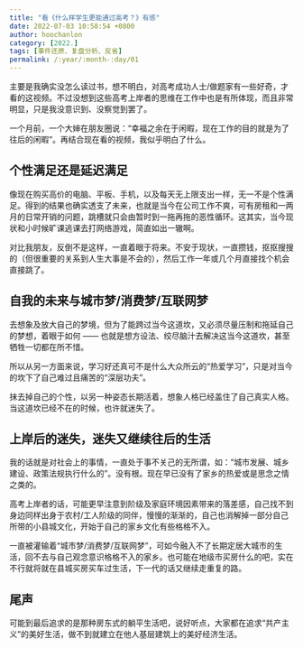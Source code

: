 ```yaml
---
title: "看《什么样学生更能通过高考？》有感"
date: 2022-07-03 10:58:54 +0800
author: hoochanlon
category: [2022.]
tags: [事件还原、复盘分析、反省]
permalink: /:year/:month-:day/01
---
```


主要是我确实没怎么读过书，想不明白，对高考成功人士/做题家有一些好奇，才看的这视频。不过没想到这些高考上岸者的思维在工作中也是有所体现，而且非常明显，只是我没意识到、没察觉到罢了。

一个月前，一个大婶在朋友圈说：“幸福之余在于闲暇，现在工作的目的就是为了往后的闲暇”。再结合现在看的视频，我似乎明白了什么。 <!-- more -->

## 个性满足还是延迟满足

像现在购买高价的电脑、平板、手机，以及每天无上限支出一样，无一不是个性满足。得到的结果也确实透支了未来，也就是当今在公司工作不爽，可有房租和一两月的日常开销的问题，跳槽就只会由暂时到一拖再拖的恶性循环。这其实，当今现状和小时候旷课逃课去打网络游戏，简直如出一辙啊。

对比我朋友，反倒不是这样，一直着眼于将来。不安于现状，一直攒钱，抠抠搜搜的（但很重要的关系到人生大事是不会的），然后工作一年或几个月直接找个机会直接跳了。

## 自我的未来与城市梦/消费梦/互联网梦

去想象及放大自己的梦境，但为了能跨过当今这道坎，又必须尽量压制和拖延自己的梦想，着眼于如何 —— 也就是想方设法、绞尽脑汁去解决这当今这道坎，甚至牺牲一切都在所不惜。

所以从另一方面来说，学习好还真可不是什么大众所云的“热爱学习”，只是对当今的坎下了自己难过且痛苦的“深层功夫”。

抹去掉自己的个性，以另一种姿态长期活着，想象人格已经盖住了自己真实人格。当这道坎已经不在的时候，也许就迷失了。

## 上岸后的迷失，迷失又继续往后的生活

我的话就是对社会上的事情，一直处于事不关己的无所谓，如：“城市发展、城乡建设、政策法规执行什么的”。没有根。现在早已没有了家乡的热爱或是思念之情之类的。

高考上岸者的话，可能更早注意到阶级及家庭环境因素带来的落差感，自己找不到身边同样出身于农村/工人阶级的同伴，慢慢的渐渐的，自己也消解掉一部分自己所带的小县城文化，开始于自己的家乡文化有些格格不入。

一直被灌输着“城市梦/消费梦/互联网梦”，可如今融入不了长期定居大城市的生活，回不去与自己观念意识格格不入的家乡。也可能在地级市买房什么的吧，实在不行就将就在县城买房买车过生活，下一代的话又继续走重复的路。

## 尾声

可能到最后追求的是那种房东式的躺平生活吧，说好听点，大家都在追求“共产主义”的美好生活，做不到就建立在他人基层建筑上的美好经济生活。